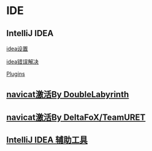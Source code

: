 # IDE
## IntelliJ IDEA
[idea设置](https://github.com/claer-ding/UseNotes/blob/master/IDE/idea%E8%AE%BE%E7%BD%AE.md)

[idea错误解决](https://github.com/claer-ding/UseNotes/blob/master/IDE/idea%E9%94%99%E8%AF%AF%E8%A7%A3%E5%86%B3.md)

[Plugins](https://github.com/claer-ding/UseNotes/blob/master/IDE/Plugins.md)


## [navicat激活By DoubleLabyrinth](https://github.com/DoubleLabyrinth/navicat-keygen)

## [navicat激活By DeltaFoX/TeamURET](https://dfox.it/DeFconX/files/file/79-navicat-software/)

## [IntelliJ IDEA 辅助工具](https://github.com/mrshawnho/ideaagent)
